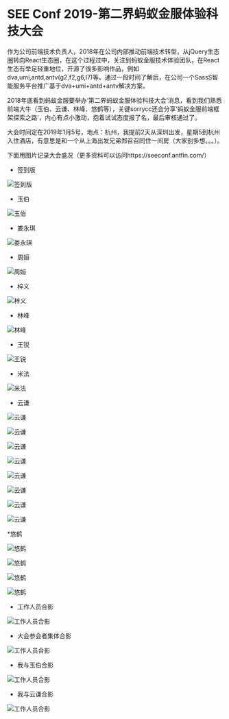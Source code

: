 
# SEE Conf 2019-第二界蚂蚁金服体验科技大会

 作为公司前端技术负责人，2018年在公司内部推动前端技术转型，从jQuery生态圈转向React生态圈，在这个过程过中，关注到蚂蚁金服技术体验团队，在React生态有举足轻重地位，开源了很多影响作品，例如dva,umi,antd,antv(g2,f2,g6,l7)等。通过一段时间了解后，在公司一个SassS智能服务平台推广基于dva+umi+antd+antv解决方案。

2018年底看到蚂蚁金服要举办‘第二界蚂蚁金服体验科技大会’消息，看到我们熟悉前端大牛（玉伯、云谦、林峰、悠鹤等），关键sorrycc还会分享‘蚂蚁金服前端框架探索之路’，内心有点小激动，抱着试试态度报了名，最后审核通过了。

大会时间定在2019年1月5号，地点：杭州，我提前2天从深圳出发，星期5到杭州入住酒店，有意思是和一个从上海出发兄弟郑召召同住一间房（大家别多想。。。）。

下面用图片记录大会盛况（更多资料可以访问https://seeconf.antfin.com/）

* 签到版
  
![签到版](./images/seeconf/2019-01-05193926.jpg)


* 玉伯

![玉伯](./images/seeconf/IMG_20190105_173600.jpg)

* 娄永琪

![娄永琪](./images/seeconf/IMG_20190105_173601.png)

* 周姮

![周姮](./images/seeconf/IMG_20190105_173602.jpg)

* 梓义

![梓义](./images/seeconf/IMG_20190105_173603.jpg)

* 林峰

![林峰](./images/seeconf/IMG_20190105_173604.jpg)

* 王锐

![王锐](./images/seeconf/IMG_20190105_173605.png)


* 米法

![米法](./images/seeconf/IMG_20190105_173606.jpg)


* 云谦 

![云谦](./images/seeconf/IMG_20190105_173607.jpg)

![云谦](./images/seeconf/IMG_20190105_161421.jpg)


![云谦](./images/seeconf/IMG_20190105_161624.jpg)


![云谦](./images/seeconf/IMG_20190105_161701.jpg)


![云谦](./images/seeconf/IMG_20190105_162129.jpg)


![云谦](./images/seeconf/IMG_20190105_162220.jpg)


![云谦](./images/seeconf/IMG_20190105_162502.jpg)

![云谦](./images/seeconf/IMG_20190105_162844.jpg)

*悠鹤

![悠鹤](./images/seeconf/IMG_20190105_164036.jpg)

![悠鹤](./images/seeconf/IMG_20190105_165036.jpg)

![悠鹤](./images/seeconf/IMG_20190105_170657.jpg)

![悠鹤](./images/seeconf/IMG_20190105_170901.jpg)

* 工作人员合影
  
![工作人员合影](./images/seeconf/2019-01-05192306.jpg)

* 大会参会者集体合影
  
![工作人员合影](./images/seeconf/IMG_20190105_173608.jpg)


* 我与玉伯合影
  
![工作人员合影](./images/seeconf/IMG_20190105_172608.jpg)

* 我与云谦合影
  
![工作人员合影](./images/seeconf/IMG_20190105_173509.jpg)


